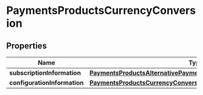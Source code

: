 
# PaymentsProductsCurrencyConversion

## Properties
Name | Type | Description | Notes
------------ | ------------- | ------------- | -------------
**subscriptionInformation** | [**PaymentsProductsAlternativePaymentMethodsSubscriptionInformation**](PaymentsProductsAlternativePaymentMethodsSubscriptionInformation.md) |  |  [optional]
**configurationInformation** | [**PaymentsProductsCurrencyConversionConfigurationInformation**](PaymentsProductsCurrencyConversionConfigurationInformation.md) |  |  [optional]



